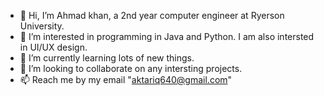 - 👋 Hi, I’m Ahmad khan, a 2nd year computer engineer at Ryerson University. 
- 👀 I’m interested in programming in Java and Python. I am also intersted in UI/UX design.
- 🌱 I’m currently learning lots of new things. 
- 💞️ I’m looking to collaborate on any intersting projects. 
- 📫 Reach me by my email "aktariq640@gmail.com"

<!---
ahmadtkhan/ahmadtkhan is a ✨ special ✨ repository because its `README.md` (this file) appears on your GitHub profile.
You can click the Preview link to take a look at your changes.
--->

